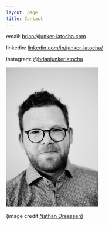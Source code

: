 ```yaml
---
layout: page
title: Contact
---
```


email: <a href="mailto:brian@junker-latocha.com">brian@junker-latocha.com</a>  

linkedin: [linkedin.com/in/junker-latocha/](https://www.linkedin.com/in/junker-latocha/)

instagram: [@brianjunkerlatocha](https://www.instagram.com/brianjunkerlatocha/)   


<img src="/assets/images/brian_portrait.jpg" width="50%">
<p class=center_please>(image credit <a href="https://nathan-dreessen.de/">Nathan Dreessen)</a></p>


